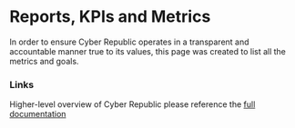 

# Reports, KPIs and Metrics

In order to ensure Cyber Republic operates in a transparent and accountable manner true to its values, this page was created to list all the metrics and goals.

### Links

Higher-level overview of Cyber Republic please reference the [full documentation](https://www.cyberrepublic.org/docs)
